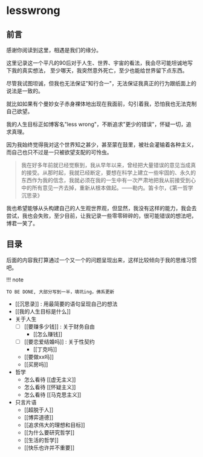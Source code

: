 # lesswrong

## 前言
感谢你阅读到这里，相遇是我们的缘分。

这里记录这一个平凡的90后对于人生、世界、宇宙的看法，我会尽可能坦诚地写下我的真实想法，
至少哪天，我突然意外死亡，至少也能给世界留下点东西。

尽管我试图坦诚，但我也无法保证"知行合一"，无法保证我真正的行为跟纸面上的说法是一致的。

就比如如果有个曼妙女子赤身裸体地出现在我面前，勾引着我，恐怕我也无法克制自己欲望。

我的人生目标正如博客名"less wrong"，不断追求"更少的错误"，怀疑一切，追求真理。

因为我始终觉得我对这个世界知之甚少，甚至蒙在鼓里，被社会灌输着各种主义，而自己也只不过是一只被欲望支配的可怜虫。

> 我在好多年前就已经觉察到，我从早年以来，曾经把大量错误的意见当成真的接受。从那时起，我就已经断定，要想在科学上建立一些牢固的、永久的东西作为我的信念，我就必须在我的一生中有一次严肃地把我从前接受到心中的所有意见一齐去掉，重新从根本做起。——勒内。笛卡尔，《第一哲学沉思录》

我也希望能够从头构建自己的人生观世界观，但显然，我没有这样的能力，我会去尝试，我也会失败，至少目前，让我记录一些零零碎碎的，很可能错误的想法吧，博君一笑了。


## 目录

后面的内容我打算通过一个又一个的问题呈现出来，这样比较倾向于我的思维习惯吧。


!!! note

    TO BE DONE, 大部分写到一半，填坑ing，佛系更新

- [[沉思录]] : 用最简要的语句呈现自己的想法
- [[我的人生目标是什么]]
- 关于人生
    - [ ] [[要赚多少钱]] : 关于财务自由
        - [[怎么赚钱]]
    - [ ] [[要恋爱结婚吗]] : 关于性契约
        - [[丁克吗]]
    - [[要做xx吗]]
    - [[买房吗]]
- 哲学
    - 怎么看待 [[虚无主义]]
    - 怎么看待 [[怀疑主义]]
    - 怎么看待 [[马克思主义]]
- 只言片语
    - [[超脱于人]]
    - [[博弈道德]]
    - [[追求伟大的理想和目标]]
    - [[为什么要研究哲学]]
    - [[生活的哲学]]
    - [[快乐也许并不重要]]
